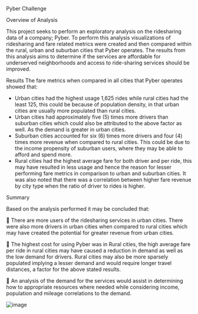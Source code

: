 Pyber Challenge

Overview of Analysis

This project seeks to perform an exploratory analysis on the ridesharing data of a company; Pyber. To perform this analysis visualizations of ridesharing and fare related metrics were created and then compared within the rural, urban and suburban cities that Pyber operates. The results from this analysis aims to determine if the services are affordable for underserved neighborhoods and access to ride-sharing services should be improved. 

Results 
The fare metrics when compared in all cities that Pyber operates showed that:
-	Urban cities had the highest usage 1,625 rides while rural cities had the least 125, this could be because of population density, in that urban cities are usually more populated than rural cities. 
-	Urban cities had approximately five (5) times more drivers than suburban cities which could also be attributed to the above factor as well. As the demand is greater in urban cities.
-	Suburban cities accounted for six (6) times more drivers and four (4) times more revenue when compared to rural cities. This could be due to the income propensity of suburban users, where they may be able to afford and spend more.
-	Rural cities had the highest average fare for both driver and per ride, this may have resulted in less usage and hence the reason for lesser performing fare metrics in comparison to urban and suburban cities.
It was also noted that there was a correlation between higher fare revenue by city type when the ratio of driver to rides is higher. 

Summary

Based on the analysis performed it may be concluded that: 

	There are more users of the ridesharing services in urban cities. There were also more drivers in urban cities when compared to rural cities which may have created the potential for greater revenue from urban cities.

	The highest cost for using Pyber was in Rural cities, the high average fare per ride in rural cities may have caused a reduction in demand as well as the low demand for drivers. Rural cities may also be more sparsely populated implying a lesser demand and would require longer travel distances, a factor for the above stated results.

	An analysis of the demand for the services would assist in determining how to appropriate resources where needed while considering income, population and mileage correlations to the demand. 






![image](https://user-images.githubusercontent.com/109915684/187821599-05488b5f-aecc-4196-9867-8c63d78d57f7.png)
